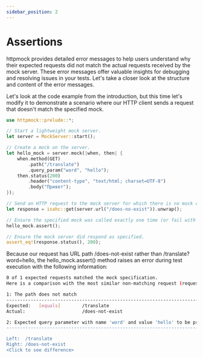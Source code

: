 ```yaml
---
sidebar_position: 2
---
```


# Assertions
httpmock provides detailed error messages to help users understand why their expected requests did not match the actual requests received by the mock server. These error messages offer valuable insights for debugging and resolving issues in your tests. Let's take a closer look at the structure and content of the error messages.

Let's look at the code example from the introduction, but this time let's modify it to demonstrate a scenario where our HTTP client sends a request that doesn't match the specified mock.

```rust
use httpmock::prelude::*;

// Start a lightweight mock server.
let server = MockServer::start();

// Create a mock on the server.
let hello_mock = server.mock(|when, then| {
    when.method(GET)
        .path("/translate")
        .query_param("word", "hello");
    then.status(200)
        .header("content-type", "text/html; charset=UTF-8")
        .body("Привет");
});

// Send an HTTP request to the mock server for which there is no mock definition.
let response = isahc::get(server.url("/does-no-exist")).unwrap();

// Ensure the specified mock was called exactly one time (or fail with a detailed error description).
hello_mock.assert();

// Ensure the mock server did respond as specified.
assert_eq!(response.status(), 200);
```

Because our request has URL path /does-not-exist rather than /translate?word=hello, the hello_mock.assert() method raises an error during test execution with the following information:

```sh
0 of 1 expected requests matched the mock specification.
Here is a comparison with the most similar non-matching request (request number 1):

1: The path does not match
------------------------------------------------------------------------------------------
Expected:   [equals]        /translate
Actual:                     /does-not-exist

2: Expected query parameter with name 'word' and value 'hello' to be present in the request but it wasn't.
------------------------------------------------------------------------------------------

Left:  /translate
Right: /does-not-exist
<Click to see difference>
```

